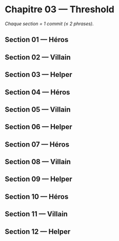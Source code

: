 # Chapitre 03 — Threshold

_Chaque section = 1 commit (≤ 2 phrases)._

## Section 01 — Héros
<!-- Écrivez ici (≤ 2 phrases). -->

## Section 02 — Villain
<!-- Écrivez ici (≤ 2 phrases). -->

## Section 03 — Helper
<!-- Écrivez ici (≤ 2 phrases). -->

## Section 04 — Héros
<!-- Écrivez ici (≤ 2 phrases). -->

## Section 05 — Villain
<!-- Écrivez ici (≤ 2 phrases). -->

## Section 06 — Helper
<!-- Écrivez ici (≤ 2 phrases). -->

## Section 07 — Héros
<!-- Écrivez ici (≤ 2 phrases). -->

## Section 08 — Villain
<!-- Écrivez ici (≤ 2 phrases). -->

## Section 09 — Helper
<!-- Écrivez ici (≤ 2 phrases). -->

## Section 10 — Héros
<!-- Écrivez ici (≤ 2 phrases). -->

## Section 11 — Villain
<!-- Écrivez ici (≤ 2 phrases). -->

## Section 12 — Helper
<!-- Écrivez ici (≤ 2 phrases). -->
